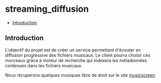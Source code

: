 streaming_diffusion
===

- [Introduction](#introduction)

## Introduction

L'objectif du projet est de créer un service permettant d'écouter en diffusion progressive des fichiers musicaux. Le client pourra choisir ces morceaux grâce à moteur de recherche qui indexera les métadonnées contenues dans les fichiers musicaux.

Nous récupérons quelques musiques libre de droit sur le site [musicscreen](http://www.musicscreen.be).

